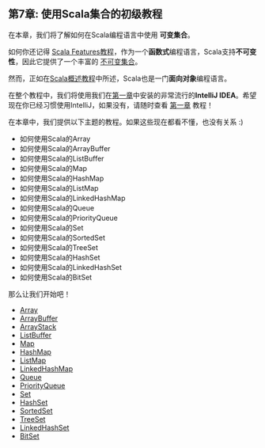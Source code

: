 ## 第7章: 使用Scala集合的初级教程

在本章，我们将了解如何在Scala编程语言中使用 **可变集合**。

如何你还记得 [Scala Features教程](0_1.md)，作为一个**函数式**编程语言，Scala支持**不可变性**，因此它提供了一个丰富的 [不可变集合](6_1.md)。


然而，正如在[Scala概述教程](0_1.md)中所述，Scala也是一门**面向对象**编程语言。
	

在整个教程中，我们将使用我们在[第一章](1_1.md)中安装的非常流行的**IntelliJ IDEA**。希望现在你已经习惯使用IntelliJ，如果没有，请随时查看 [第一章](1_1.md) 教程！
 
在本章中，我们提供以下主题的教程。如果这些现在都看不懂，也没有关系 :)

- 如何使用Scala的Array
- 如何使用Scala的ArrayBuffer
- 如何使用Scala的ListBuffer
- 如何使用Scala的Map
- 如何使用Scala的HashMap
- 如何使用Scala的ListMap
- 如何使用Scala的LinkedHashMap
- 如何使用Scala的Queue
- 如何使用Scala的PriorityQueue
- 如何使用Scala的Set
- 如何使用Scala的SortedSet
- 如何使用Scala的TreeSet
- 如何使用Scala的HashSet
- 如何使用Scala的LinkedHashSet
- 如何使用Scala的BitSet

那么让我们开始吧！

- [Array](7_2.md)
- [ArrayBuffer](7_3.md)
- [ArrayStack](7_4.md)
- [ListBuffer](7_5.md)
- [Map](7_6.md)
- [HashMap](7_7.md)
- [ListMap](7_8.md)
- [LinkedHashMap](7_9.md)
- [Queue](7_10.md)
- [PriorityQueue](7_11.md)
- [Set](7_12.md)
- [HashSet](7_13.md)
- [SortedSet](7_14.md)
- [TreeSet](7_15.md)
- [LinkedHashSet](7_16.md)
- [BitSet](7_17.md)